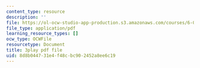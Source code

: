 ```yaml
---
content_type: resource
description: ''
file: https://ol-ocw-studio-app-production.s3.amazonaws.com/courses/6-042j-mathematics-for-computer-science-spring-2015/8d8b044731e4f48cbc902452a8ee6c19_QORX1OUabio.pdf
file_type: application/pdf
learning_resource_types: []
ocw_type: OCWFile
resourcetype: Document
title: 3play pdf file
uid: 8d8b0447-31e4-f48c-bc90-2452a8ee6c19
---
```


